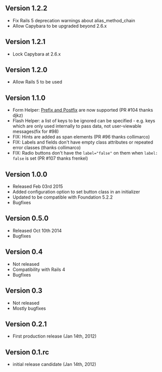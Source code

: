 ## Version 1.2.2
* Fix Rails 5 deprecation warnings about alias_method_chain
* Allow Capybara to be upgraded beyond 2.6.x

## Version 1.2.1
* Lock Capybara at 2.6.x

## Version 1.2.0
* Allow Rails 5 to be used

## Version 1.1.0
* Form Helper: [Prefix and
  Postfix](http://foundation.zurb.com/sites/docs/v/5.5.3/components/forms.html#pre-postfix-labels-amp-actions) are now supported  (PR #104 thanks djkz)
* Flash Helper: a list of keys to be ignored can be specified - e.g. keys which are only used internally to pass data, not user-viewable messages(fix for #98)
* FIX: Hints are added as span elements (PR #96 thanks collimarco)
* FIX: Labels and fields don't have empty class attributes or repeated error classes
  (thanks collimarco)
* FIX: Radio buttons don't have the `label="false"` on them when `label:
  false` is set (PR #107 thanks frenkel)

## Version 1.0.0

* Released Feb 03rd 2015
* Added configuration option to set button class in an initializer
* Updated to be compatible with Foundation 5.2.2
* Bugfixes

## Version 0.5.0

* Released Oct 10th 2014
* Bugfixes

## Version 0.4

* Not released
* Compatibility with Rails 4
* Bugfixes

## Version 0.3

* Not released
* Mostly bugfixes

## Version 0.2.1

* First production release  (Jan 14th, 2012)

## Version 0.1.rc

* initial release candidate (Jan 14th, 2012)
